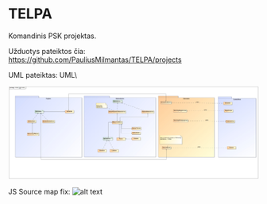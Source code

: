 # TELPA
Komandinis PSK projektas. 

Užduotys pateiktos čia: https://github.com/PauliusMilmantas/TELPA/projects

UML pateiktas: UML\

![alt text](https://raw.githubusercontent.com/PauliusMilmantas/TELPA/master/UML/Model.jpg)

JS Source map fix:
![alt text](https://stackoverflow.com/questions/36051891/esri-failed-to-parse-source-map)